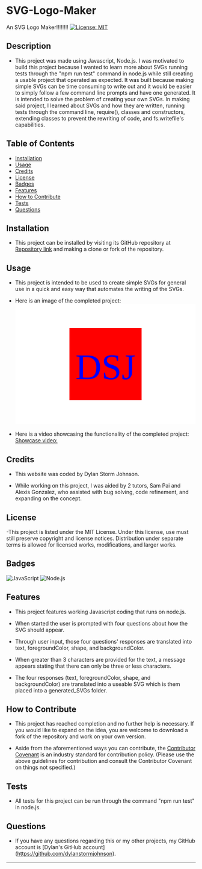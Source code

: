 # SVG-Logo-Maker
An SVG Logo Maker!!!!!!!!
[![License: MIT](https://img.shields.io/badge/License-MIT-yellow.svg)](https://opensource.org/licenses/MIT)

## Description

- This project was made using Javascript, Node.js.  I was motivated to build this project because I wanted to learn more about SVGs running tests through the "npm run test" command in node.js while still creating a usable project that operated as expected.  It was built because making simple SVGs can be time consuming to write out and it would be easier to simply follow a few command line prompts and have one generated.  It is intended to solve the problem of creating your own SVGs.  In making said project, I learned about SVGs and how they are written, running tests through the command line, require(), classes and constructors, extending classes to prevent the rewriting of code, and fs.writefile's capabilities.

## Table of Contents

- [Installation](#installation)
- [Usage](#usage)
- [Credits](#credits)
- [License](#license)
- [Badges](#badges)
- [Features](#features)
- [How to Contribute](#how-to-contribute)
- [Tests](#tests)
- [Questions](#questions)

## Installation

- This project can be installed by visiting its GitHub repository at [Repository link](https://github.com/dylanstormjohnson/SVG-Logo-Maker) and making a clone or fork of the repository.

## Usage

- This project is intended to be used to create simple SVGs for general use in a quick and easy way that automates the writing of the SVGs.

- Here is an image of the completed project:
![Example SVG image:](assets/sampleSVG/sample-logo.svg)

- Here is a video showcasing the functionality of the completed project:
[Showcase video:](https://drive.google.com/file/d/1jU17icNDqNKCsVai9dNLcY4d5YL1iNSS/view)

## Credits

- This website was coded by Dylan Storm Johnson.

- While working on this project, I was aided by 2 tutors, Sam Pai and Alexis Gonzalez, who assisted with bug solving, code refinement, and expanding on the concept.

## License

-This project is listed under the MIT License.  Under this license, use must still preserve copyright and license notices.  Distribution under separate terms is allowed for licensed works, modifications, and larger works.

## Badges

  ![JavaScript](https://img.shields.io/badge/-JavaScript-black?style=flat-square&logo=javascript)   ![Node.js](https://img.shields.io/badge/-Node.js-black?style=flat-square&logo=node.js) 

## Features

- This project features working Javascript coding that runs on node.js.

- When started the user is prompted with four questions about how the SVG should appear.

- Through user input, those four questions' responses are translated into text, foregroundColor, shape, and backgroundColor.

- When greater than 3 characters are provided for the text, a message appears stating that there can only be three or less characters.

- The four responses (text, foregroundColor, shape, and backgroundColor) are translated into a useable SVG which is them placed into a generated_SVGs folder.

## How to Contribute

- This project has reached completion and no further help is necessary.  If you would like to expand on the idea, you are welcome to download a fork of the repository and work on your own version.

- Aside from the aforementioned ways you can contribute, the [Contributor Covenant](https://www.contributor-covenant.org/) is an industry standard for contribution policy.  (Please use the above guidelines for contribution and consult the Contributor Covenant on things not specified.)

## Tests

- All tests for this project can be run through the command "npm run test" in node.js.

## Questions

- If you have any questions regarding this or my other projects, my GitHub account is [Dylan's GitHub account] (https://github.com/dylanstormjohnson).
---